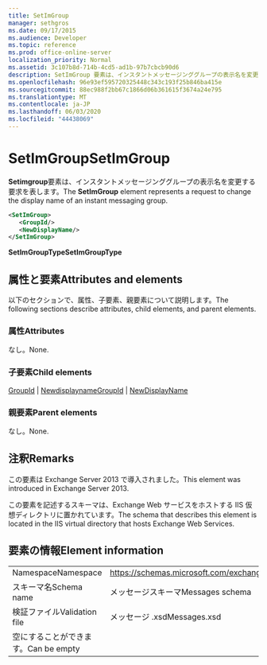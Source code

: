 ```yaml
---
title: SetImGroup
manager: sethgros
ms.date: 09/17/2015
ms.audience: Developer
ms.topic: reference
ms.prod: office-online-server
localization_priority: Normal
ms.assetid: 3c107b8d-714b-4cd5-ad1b-97b7cbcb90d6
description: SetImGroup 要素は、インスタントメッセージンググループの表示名を変更する要求を表します。
ms.openlocfilehash: 96e93ef595720325448c343c193f25b846ba415e
ms.sourcegitcommit: 88ec988f2bb67c1866d06b361615f3674a24e795
ms.translationtype: MT
ms.contentlocale: ja-JP
ms.lasthandoff: 06/03/2020
ms.locfileid: "44438069"
---
```

# <a name="setimgroup"></a><span data-ttu-id="483dd-103">SetImGroup</span><span class="sxs-lookup"><span data-stu-id="483dd-103">SetImGroup</span></span>

<span data-ttu-id="483dd-104">**Setimgroup**要素は、インスタントメッセージンググループの表示名を変更する要求を表します。</span><span class="sxs-lookup"><span data-stu-id="483dd-104">The **SetImGroup** element represents a request to change the display name of an instant messaging group.</span></span> 
  
```XML
<SetImGroup>
   <GroupId/>
   <NewDisplayName/>
</SetImGroup>
```

 <span data-ttu-id="483dd-105">**SetImGroupType**</span><span class="sxs-lookup"><span data-stu-id="483dd-105">**SetImGroupType**</span></span>
## <a name="attributes-and-elements"></a><span data-ttu-id="483dd-106">属性と要素</span><span class="sxs-lookup"><span data-stu-id="483dd-106">Attributes and elements</span></span>

<span data-ttu-id="483dd-107">以下のセクションで、属性、子要素、親要素について説明します。</span><span class="sxs-lookup"><span data-stu-id="483dd-107">The following sections describe attributes, child elements, and parent elements.</span></span>
  
### <a name="attributes"></a><span data-ttu-id="483dd-108">属性</span><span class="sxs-lookup"><span data-stu-id="483dd-108">Attributes</span></span>

<span data-ttu-id="483dd-109">なし。</span><span class="sxs-lookup"><span data-stu-id="483dd-109">None.</span></span>
  
### <a name="child-elements"></a><span data-ttu-id="483dd-110">子要素</span><span class="sxs-lookup"><span data-stu-id="483dd-110">Child elements</span></span>

<span data-ttu-id="483dd-111">[GroupId](groupid.md)  | [Newdisplayname](newdisplayname.md)</span><span class="sxs-lookup"><span data-stu-id="483dd-111">[GroupId](groupid.md) | [NewDisplayName](newdisplayname.md)</span></span>
  
### <a name="parent-elements"></a><span data-ttu-id="483dd-112">親要素</span><span class="sxs-lookup"><span data-stu-id="483dd-112">Parent elements</span></span>

<span data-ttu-id="483dd-113">なし。</span><span class="sxs-lookup"><span data-stu-id="483dd-113">None.</span></span>
  
## <a name="remarks"></a><span data-ttu-id="483dd-114">注釈</span><span class="sxs-lookup"><span data-stu-id="483dd-114">Remarks</span></span>

<span data-ttu-id="483dd-115">この要素は Exchange Server 2013 で導入されました。</span><span class="sxs-lookup"><span data-stu-id="483dd-115">This element was introduced in Exchange Server 2013.</span></span>
  
<span data-ttu-id="483dd-116">この要素を記述するスキーマは、Exchange Web サービスをホストする IIS 仮想ディレクトリに置かれています。</span><span class="sxs-lookup"><span data-stu-id="483dd-116">The schema that describes this element is located in the IIS virtual directory that hosts Exchange Web Services.</span></span>
  
## <a name="element-information"></a><span data-ttu-id="483dd-117">要素の情報</span><span class="sxs-lookup"><span data-stu-id="483dd-117">Element information</span></span>

|||
|:-----|:-----|
|<span data-ttu-id="483dd-118">Namespace</span><span class="sxs-lookup"><span data-stu-id="483dd-118">Namespace</span></span>  <br/> |https://schemas.microsoft.com/exchange/services/2006/messages  <br/> |
|<span data-ttu-id="483dd-119">スキーマ名</span><span class="sxs-lookup"><span data-stu-id="483dd-119">Schema name</span></span>  <br/> |<span data-ttu-id="483dd-120">メッセージスキーマ</span><span class="sxs-lookup"><span data-stu-id="483dd-120">Messages schema</span></span>  <br/> |
|<span data-ttu-id="483dd-121">検証ファイル</span><span class="sxs-lookup"><span data-stu-id="483dd-121">Validation file</span></span>  <br/> |<span data-ttu-id="483dd-122">メッセージ .xsd</span><span class="sxs-lookup"><span data-stu-id="483dd-122">Messages.xsd</span></span>  <br/> |
|<span data-ttu-id="483dd-123">空にすることができます。</span><span class="sxs-lookup"><span data-stu-id="483dd-123">Can be empty</span></span>  <br/> ||
   

